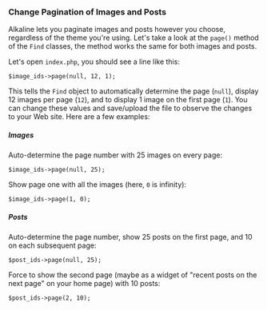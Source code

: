 ### Change Pagination of Images and Posts

Alkaline lets you paginate images and posts however you choose, regardless of the theme you're using. Let's take a look at the `page()` method of the `Find` classes, the method works the same for both images and posts.

Let's open `index.php`, you should see a line like this:

	$image_ids->page(null, 12, 1);

This tells the `Find` object to automatically determine the page (`null`), display 12 images per page (`12`), and to display 1 image on the first page (`1`). You can change these values and save/upload the file to observe the changes to your Web site. Here are a few examples:

##### Images

Auto-determine the page number with 25 images on every page:

	$image_ids->page(null, 25);
	
Show page one with all the images (here, `0` is infinity):

	$image_ids->page(1, 0);

##### Posts

Auto-determine the page number, show 25 posts on the first page, and 10 on each subsequent page:

	$post_ids->page(null, 25);
	
Force to show the second page (maybe as a widget of "recent posts on the next page" on your home page) with 10 posts:

	$post_ids->page(2, 10);